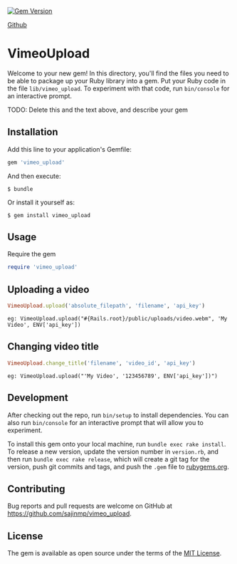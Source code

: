 [![Gem Version](https://badge.fury.io/rb/vimeo_upload.svg)](https://badge.fury.io/rb/vimeo_upload)

[Github](https://github.com/sajinmp/vimeo_upload)

# VimeoUpload

Welcome to your new gem! In this directory, you'll find the files you need to be able to package up your Ruby library into a gem. Put your Ruby code in the file `lib/vimeo_upload`. To experiment with that code, run `bin/console` for an interactive prompt.

TODO: Delete this and the text above, and describe your gem

## Installation

Add this line to your application's Gemfile:

```ruby
gem 'vimeo_upload'
```

And then execute:

    $ bundle

Or install it yourself as:

    $ gem install vimeo_upload

## Usage

Require the gem

```ruby
require 'vimeo_upload'
```

## Uploading a video

```ruby
VimeoUpload.upload('absolute_filepath', 'filename', 'api_key')
```

    eg: VimeoUpload.upload("#{Rails.root}/public/uploads/video.webm", 'My Video', ENV['api_key'])

## Changing video title

```ruby
VimeoUpload.change_title('filename', 'video_id', 'api_key')
```

    eg: VimeoUpload.upload("'My Video', '123456789', ENV['api_key'])")

## Development

After checking out the repo, run `bin/setup` to install dependencies. You can also run `bin/console` for an interactive prompt that will allow you to experiment.

To install this gem onto your local machine, run `bundle exec rake install`. To release a new version, update the version number in `version.rb`, and then run `bundle exec rake release`, which will create a git tag for the version, push git commits and tags, and push the `.gem` file to [rubygems.org](https://rubygems.org).

## Contributing

Bug reports and pull requests are welcome on GitHub at https://github.com/sajinmp/vimeo_upload.


## License

The gem is available as open source under the terms of the [MIT License](http://opensource.org/licenses/MIT).

